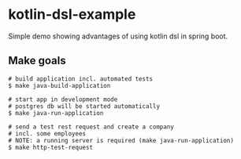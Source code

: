 # kotlin-dsl-example

Simple demo showing advantages of using kotlin dsl in spring boot.

## Make goals

```shell
# build application incl. automated tests
$ make java-build-application

# start app in development mode
# postgres db will be started automatically
$ make java-run-application

# send a test rest request and create a company
# incl. some employees
# NOTE: a running server is required (make java-run-application)
$ make http-test-request
```
